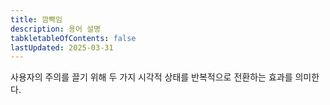 ```yaml
---
title: 깜빡임
description: 용어 설명
tabkletableOfContents: false
lastUpdated: 2025-03-31
---
```


사용자의 주의를 끌기 위해 두 가지 시각적 상태를 반복적으로 전환하는 효과를 의미한다.